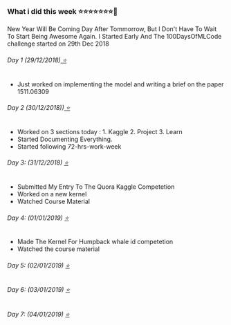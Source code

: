### What i did this week :star::star::star::star::star::star::star::calendar:

New Year Will Be Coming Day After Tommorrow, But I Don't Have To Wait To Start Being Awesome Again.
I Started Early And The 100DaysOfMLCode challenge started on 29th Dec 2018

###### Day 1 (29/12/2018)<a href='https://github.com/abtExp/100daysOfMLCode/tree/master/Week%201(29-12-2018%20-%2004-01-2019%20)/day%201(29-12-2018)'>  :star: </a> 

* Just worked on implementing the model and writing a brief on the paper 1511.06309


###### Day 2 (30/12/2018))<a href='https://github.com/abtExp/100daysOfMLCode/tree/master/Week%201(29-12-2018%20-%2004-01-2019%20)/day%202(30-12-2018)'>  :star: </a> 

* Worked on 3 sections today : 1. Kaggle
							   2. Project
							   3. Learn
* Started Documenting Everything.
* Started following 72-hrs-work-week


###### Day 3: (31/12/2018) <a href='https://github.com/abtExp/100daysOfMLCode/tree/master/Week%201(29-12-2018%20-%2004-01-2019%20)/day%203(31-12-2018)'>  :star: </a> 
* Submitted My Entry To The Quora Kaggle Competetion
* Worked on a new kernel
* Watched Course Material

###### Day 4: (01/01/2019) <a href='https://github.com/abtExp/100daysOfMLCode/tree/master/Week%201(29-12-2018%20-%2004-01-2019%20)/day%204(01-01-2019)'>  :star: </a> 
* Made The Kernel For Humpback whale id competetion
* Watched the course material

###### Day 5: (02/01/2019) <a href='https://github.com/abtExp/100daysOfMLCode/tree/master/Week%201(29-12-2018%20-%2004-01-2019%20)/day%205(02-01-2019)'>  :star: </a> 

###### Day 6: (03/01/2019) <a href='https://github.com/abtExp/100daysOfMLCode/tree/master/Week%201(29-12-2018%20-%2004-01-2019%20)/day%206(03-01-2019)'>  :star: </a> 

###### Day 7: (04/01/2019) <a href='https://github.com/abtExp/100daysOfMLCode/tree/master/Week%201(29-12-2018%20-%2004-01-2019%20)/day%207(04-01-2019)'>  :star: </a> 
